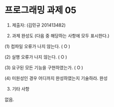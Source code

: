 ﻿# 프로그래밍 과제 05

1. 제출자:   (김민규 201413482)

2. 과제 완성도 (다음 중 해당하는 사항에 모두 표시한다.)

(1) 컴파일 오류가 나지 않는다. ( O )

(2) 실행 오류가 나지 않는다. ( O  )

(3) 요구된 모든 기능을 구현하였는가. ( O  )

(4) 미원성인 경우 어디까지 완성하였는지 기술하라.
완성

3. 기타 사항 

없음.